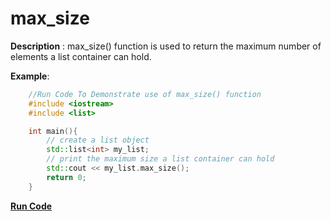 # max_size

**Description** : max_size() function is used to return the maximum number of elements a list container can hold.

**Example**:
```cpp
    //Run Code To Demonstrate use of max_size() function
    #include <iostream>
    #include <list>

    int main(){
        // create a list object
        std::list<int> my_list;
        // print the maximum size a list container can hold
        std::cout << my_list.max_size();
        return 0;
    }

```
**[Run Code](https://rextester.com/VSOTN7384)**
